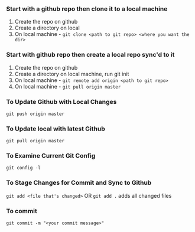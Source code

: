 ### Start with a github repo then clone it to a local machine
1. Create the repo on github
2. Create a directory on local
3. On local machine - `git clone <path to git repo> <where you want the dir>`

### Start with github repo then create a local repo sync'd to it
1. Create the repo on github
2. Create a directory on local machine, run git init
3. On local machine - `git remote add origin <path to git repo>`
4. On local machine - `git pull origin master`

### To Update Github with Local Changes
`git push origin master`


### To Update local with latest Github
`git pull origin master`

### To Examine Current Git Config
`git config -l`

### To Stage Changes for Commit and Sync to Github
`git add <file that's changed>` OR `git add .` adds all changed files

### To commit
`git commit -m "<your commit message>"`


